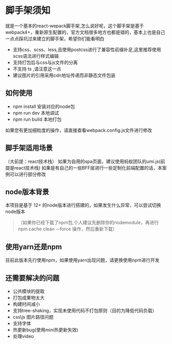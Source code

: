 # 脚手架须知
就是一个基本的react-wepack脚手架,怎么说好呢，这个脚手架是基于webpack4+，重新原生配置的，官方文档很多地方也都是错的，基本上也是自己一点点踩坑过来建立的脚手架，希望你们能看明白
   
+ 支持css、scss、less,且使用postcss进行了兼容性前缀补足,这里推荐使用scss语法进行样式编辑
+ 支持打包后与css与js文件的分离
+ 不支持 ts ,请注意这一点
+ 建议图片的引用采用cdn地址传递而非静态文件包装
## 如何使用
+ npm install      安装对应的node包
+ npm run dev      本地调试
+ npm run build    本地打包

如果您有更加细粒度的操作，请直接查看webpack.config.js文件进行修改
## 脚手架适用场景
（大前提：react技术栈）
如果为自用的spa页面，建议使用蚂蚁团队的umi.js(前提是react技术栈)
如果是有自己的一些BFF层进行一些定制化前端配置的话，本案例可以进行部分修改
## node版本背景
本项目是基于 12+ 的node版本进行搭建的，如果发生什么异常，可以尝试切换node版本
>（如果你已经下载了npm包,个人建议先删除你的nodemodule，再进行 npm cache clean --force 操作，然后重新下载）
## 使用yarn还是npm
目前此版本先行使用npm，如果使用yarn出现问题，请更换使用npm进行开发

## 还需要解决的问题
+ 公共模块的提取
+ 打包成果物太大
+ 构建时间减小
+ 支持tree-shaking，实现未使用代码不打包原则（目的为降低代码负载）
+ css\js 图片路径问题
+ 支持字体
+ 热更新bug(使用mini热更新失效)
+ 处理video
